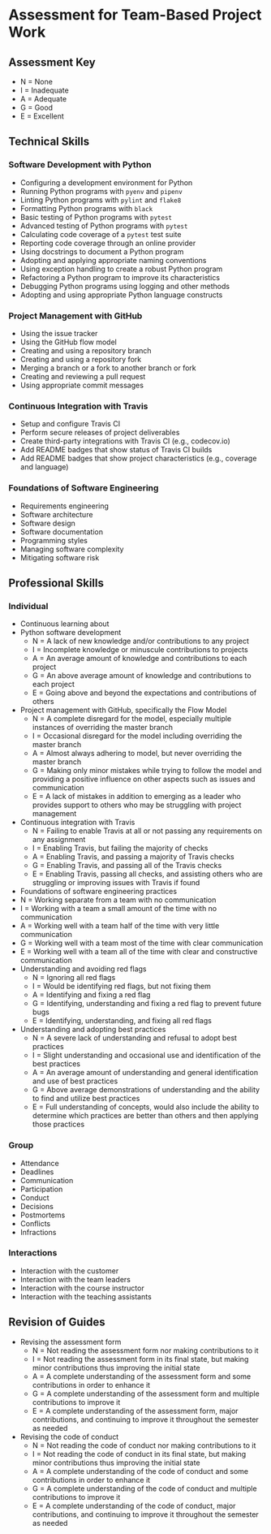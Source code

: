 # Assessment for Team-Based Project Work

## Assessment Key

* N = None
* I = Inadequate
* A = Adequate
* G = Good
* E = Excellent

## Technical Skills

### Software Development with Python

* Configuring a development environment for Python
* Running Python programs with `pyenv` and `pipenv`
* Linting Python programs with `pylint` and `flake8`
* Formatting Python programs with `black`
* Basic testing of Python programs with `pytest`
* Advanced testing of Python programs with `pytest`
* Calculating code coverage of a `pytest` test suite
* Reporting code coverage through an online provider
* Using docstrings to document a Python program
* Adopting and applying appropriate naming conventions
* Using exception handling to create a robust Python program
* Refactoring a Python program to improve its characteristics
* Debugging Python programs using logging and other methods
* Adopting and using appropriate Python language constructs

### Project Management with GitHub

* Using the issue tracker
* Using the GitHub flow model
* Creating and using a repository branch
* Creating and using a repository fork
* Merging a branch or a fork to another branch or fork
* Creating and reviewing a pull request
* Using appropriate commit messages

### Continuous Integration with Travis

* Setup and configure Travis CI
* Perform secure releases of project deliverables
* Create third-party integrations with Travis CI (e.g., codecov.io)
* Add README badges that show status of Travis CI builds
* Add README badges that show project characteristics (e.g., coverage and
 language)

### Foundations of Software Engineering

* Requirements engineering
* Software architecture
* Software design
* Software documentation
* Programming styles
* Managing software complexity
* Mitigating software risk

## Professional Skills

### Individual

* Continuous learning about
 * Python software development
    * N = A lack of new knowledge and/or contributions to any project
    * I = Incomplete knowledge or minuscule contributions to projects
    * A = An average amount of knowledge and contributions to each project
    * G = An above average amount of knowledge and contributions to each project
    * E = Going above and beyond the expectations and contributions of others
 * Project management with GitHub, specifically the Flow Model
    * N = A complete disregard for the model, especially multiple instances of overriding the master branch
    * I = Occasional disregard for the model including overriding the master branch
    * A = Almost always adhering to model, but never overriding the master branch
    * G = Making only minor mistakes while trying to follow the model and providing a positive influence on other aspects such as issues and communication
    * E = A lack of mistakes in addition to emerging as a leader who provides support to others who may be struggling with project management
 * Continuous integration with Travis
    * N = Failing to enable Travis at all or not passing any requirements on any assignment
    * I = Enabling Travis, but failing the majority of checks
    * A = Enabling Travis, and passing a majority of Travis checks
    * G = Enabling Travis, and passing all of the Travis checks
    * E = Enabling Travis, passing all checks, and assisting others who are struggling or improving issues with Travis if found
 * Foundations of software engineering practices
  * N = Working separate from a team with no communication
  * I = Working with a team a small amount of the time with no communication
  * A = Working well with a team half of the time with very little communication
  * G = Working well with a team most of the time with clear communication
  * E = Working well with a team all of the time with clear and constructive communication
* Understanding and avoiding red flags
    * N = Ignoring all red flags
    * I = Would be identifying red flags, but not fixing them
    * A = Identifying and fixing a red flag
    * G = Identifying, understanding and fixing a red flag to prevent future bugs
    * E = Identifying, understanding, and fixing all red flags
* Understanding and adopting best practices
    * N = A severe lack of understanding and refusal to adopt best practices
    * I = Slight understanding and occasional use and identification of the best practices
    * A = An average amount of understanding and general identification and use of best practices
    * G = Above average demonstrations of understanding and the ability to find and utilize best practices
    * E = Full understanding of concepts, would also include the ability to determine which practices are better than others and then applying those practices

### Group

* Attendance
* Deadlines
* Communication
* Participation
* Conduct
* Decisions
* Postmortems
* Conflicts
* Infractions

### Interactions

* Interaction with the customer
* Interaction with the team leaders
* Interaction with the course instructor
* Interaction with the teaching assistants

## Revision of Guides
* Revising the assessment form
    * N = Not reading the assessment form nor making contributions to it
    * I = Not reading the assessment form in its final state, but making minor contributions thus improving the initial state
    * A = A complete understanding of the assessment form and some contributions in order to enhance it
    * G = A complete understanding of the assessment form and multiple contributions to improve it
    * E = A complete understanding of the assessment form, major contributions, and continuing to improve it throughout the semester as needed
* Revising the code of conduct
    * N = Not reading the code of conduct nor making contributions to it
    * I = Not reading the code of conduct in its final state, but making minor contributions thus improving the initial state
    * A = A complete understanding of the code of conduct and some contributions in order to enhance it
    * G = A complete understanding of the code of conduct and multiple contributions to improve it
    * E = A complete understanding of the code of conduct, major contributions, and continuing to improve it throughout the semester as needed
